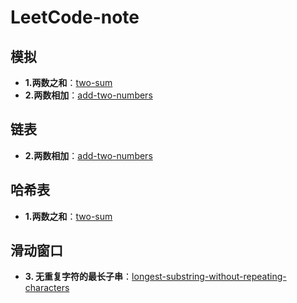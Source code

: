 # LeetCode-note

## 模拟

- **1.两数之和**：[two-sum](note/0001-two-sum.md)
- **2.两数相加**：[add-two-numbers](note/0002-add-two-numbers.md)


## 链表

- **2.两数相加**：[add-two-numbers](note/0002-add-two-numbers.md)

## 哈希表

- **1.两数之和**：[two-sum](note/0001-two-sum.md)

## 滑动窗口

- **3. 无重复字符的最长子串**：[longest-substring-without-repeating-characters](note/0003-longest-substring-without-repeating-characters.md)